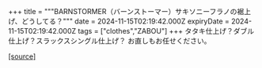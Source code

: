 +++
title = """BARNSTORMER（バーンストーマー）サキソニーフラノの裾上げ、どうしてる？"""
date = 2024-11-15T02:19:42.000Z
expiryDate = 2024-11-15T02:19:42.000Z
tags = ["clothes","ZABOU"]
+++
タタキ仕上げ？ダブル仕上げ？スラックスシングル仕上げ？ お直しもお任せください。

[[source]](https://zabou.org/2024/11/15/312447/)
